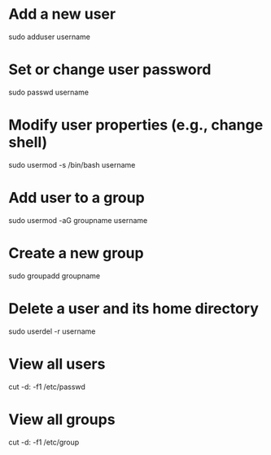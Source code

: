 # Add a new user
sudo adduser username

# Set or change user password
sudo passwd username

# Modify user properties (e.g., change shell)
sudo usermod -s /bin/bash username

# Add user to a group
sudo usermod -aG groupname username

# Create a new group
sudo groupadd groupname

# Delete a user and its home directory
sudo userdel -r username

# View all users
cut -d: -f1 /etc/passwd

# View all groups
cut -d: -f1 /etc/group